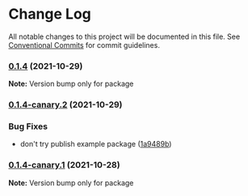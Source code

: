 # Change Log

All notable changes to this project will be documented in this file.
See [Conventional Commits](https://conventionalcommits.org) for commit guidelines.

### [0.1.4](https://github.com/username/example/compare/v0.1.4-canary.6...v0.1.4) (2021-10-29)

**Note:** Version bump only for package

### [0.1.4-canary.2](https://github.com/username/example/compare/v0.1.4-canary.1...v0.1.4-canary.2) (2021-10-29)

### Bug Fixes

- don't try publish example package ([1a9489b](https://github.com/username/example/commit/1a9489b3f91af342f924bb74ddbe375090ae9450))

### [0.1.4-canary.1](https://github.com/user/example/compare/v0.1.4-canary.0...v0.1.4-canary.1) (2021-10-28)

**Note:** Version bump only for package
